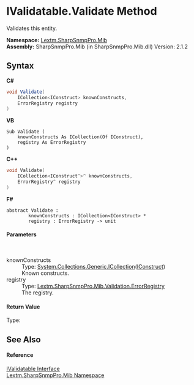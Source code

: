 # IValidatable.Validate Method 
 

Validates this entity.

**Namespace:**&nbsp;<a href="N_Lextm_SharpSnmpPro_Mib">Lextm.SharpSnmpPro.Mib</a><br />**Assembly:**&nbsp;SharpSnmpPro.Mib (in SharpSnmpPro.Mib.dll) Version: 2.1.2

## Syntax

**C#**<br />
``` C#
void Validate(
	ICollection<IConstruct> knownConstructs,
	ErrorRegistry registry
)
```

**VB**<br />
``` VB
Sub Validate ( 
	knownConstructs As ICollection(Of IConstruct),
	registry As ErrorRegistry
)
```

**C++**<br />
``` C++
void Validate(
	ICollection<IConstruct^>^ knownConstructs, 
	ErrorRegistry^ registry
)
```

**F#**<br />
``` F#
abstract Validate : 
        knownConstructs : ICollection<IConstruct> * 
        registry : ErrorRegistry -> unit 

```


#### Parameters
&nbsp;<dl><dt>knownConstructs</dt><dd>Type: <a href="https://docs.microsoft.com/dotnet/api/system.collections.generic.icollection-1" target="_blank" rel="noopener noreferrer">System.Collections.Generic.ICollection</a>(<a href="T_Lextm_SharpSnmpPro_Mib_IConstruct">IConstruct</a>)<br />Known constructs.</dd><dt>registry</dt><dd>Type: <a href="T_Lextm_SharpSnmpPro_Mib_Validation_ErrorRegistry">Lextm.SharpSnmpPro.Mib.Validation.ErrorRegistry</a><br />The registry.</dd></dl>

#### Return Value
Type: <br />

## See Also


#### Reference
<a href="T_Lextm_SharpSnmpPro_Mib_IValidatable">IValidatable Interface</a><br /><a href="N_Lextm_SharpSnmpPro_Mib">Lextm.SharpSnmpPro.Mib Namespace</a><br />